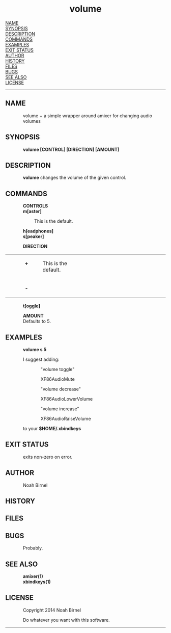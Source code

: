 <html>
<head>
<meta name="generator" content="groff -Thtml, see www.gnu.org">
<meta http-equiv="Content-Type" content="text/html; charset=US-ASCII">
<meta name="Content-Style" content="text/css">
<title>volume</title>

</head>
<body>

<h1 align="center">volume</h1>

<a href="#NAME">NAME</a><br>
<a href="#SYNOPSIS">SYNOPSIS</a><br>
<a href="#DESCRIPTION">DESCRIPTION</a><br>
<a href="#COMMANDS">COMMANDS</a><br>
<a href="#EXAMPLES">EXAMPLES</a><br>
<a href="#EXIT STATUS">EXIT STATUS</a><br>
<a href="#AUTHOR">AUTHOR</a><br>
<a href="#HISTORY">HISTORY</a><br>
<a href="#FILES">FILES</a><br>
<a href="#BUGS">BUGS</a><br>
<a href="#SEE ALSO">SEE ALSO</a><br>
<a href="#LICENSE">LICENSE</a><br>

<hr>


<h2>NAME
<a name="NAME"></a>
</h2>


<p style="margin-left:11%; margin-top: 1em">volume &minus;
a simple wrapper around amixer for changing audio
volumes</p>

<h2>SYNOPSIS
<a name="SYNOPSIS"></a>
</h2>


<p style="margin-left:11%; margin-top: 1em"><b>volume
[CONTROL] [DIRECTION] [AMOUNT]</b></p>

<h2>DESCRIPTION
<a name="DESCRIPTION"></a>
</h2>


<p style="margin-left:11%; margin-top: 1em"><b>volume</b>
changes the volume of the given control.</p>

<h2>COMMANDS
<a name="COMMANDS"></a>
</h2>


<p style="margin-left:11%; margin-top: 1em"><b>CONTROLS
<br>
m[aster]</b></p>

<p style="margin-left:18%;">This is the default.</p>

<p style="margin-left:11%;"><b>h[eadphones] <br>
s[peaker]</b></p>


<p style="margin-left:11%; margin-top: 1em"><b>DIRECTION</b></p>

<table width="100%" border="0" rules="none" frame="void"
       cellspacing="0" cellpadding="0">
<tr valign="top" align="left">
<td width="11%"></td>
<td width="1%">


<p><b>+</b></p></td>
<td width="6%"></td>
<td width="31%">


<p>This is the default.</p></td>
<td width="51%">
</td></tr>
<tr valign="top" align="left">
<td width="11%"></td>
<td width="1%">


<p><b>-</b></p></td>
<td width="6%"></td>
<td width="31%"></td>
<td width="51%">
</td></tr>
</table>

<p style="margin-left:11%;"><b>t[oggle]</b></p>

<p style="margin-left:11%; margin-top: 1em"><b>AMOUNT</b>
<br>
Defaults to 5.</p>

<h2>EXAMPLES
<a name="EXAMPLES"></a>
</h2>


<p style="margin-left:11%; margin-top: 1em"><b>volume s
5</b></p>

<p style="margin-left:11%; margin-top: 1em">I suggest
adding:</p>

<p style="margin-left:22%; margin-top: 1em">&quot;volume
toggle&quot;</p>


<p style="margin-left:22%; margin-top: 1em">XF86AudioMute</p>

<p style="margin-left:22%; margin-top: 1em">&quot;volume
decrease&quot;</p>


<p style="margin-left:22%; margin-top: 1em">XF86AudioLowerVolume</p>

<p style="margin-left:22%; margin-top: 1em">&quot;volume
increase&quot;</p>


<p style="margin-left:22%; margin-top: 1em">XF86AudioRaiseVolume</p>

<p style="margin-left:11%; margin-top: 1em">to your
<b>$HOME/.xbindkeys</b></p>

<h2>EXIT STATUS
<a name="EXIT STATUS"></a>
</h2>


<p style="margin-left:11%; margin-top: 1em">exits non-zero
on error.</p>

<h2>AUTHOR
<a name="AUTHOR"></a>
</h2>


<p style="margin-left:11%; margin-top: 1em">Noah Birnel</p>

<h2>HISTORY
<a name="HISTORY"></a>
</h2>


<h2>FILES
<a name="FILES"></a>
</h2>


<h2>BUGS
<a name="BUGS"></a>
</h2>


<p style="margin-left:11%; margin-top: 1em">Probably.</p>

<h2>SEE ALSO
<a name="SEE ALSO"></a>
</h2>


<p style="margin-left:11%; margin-top: 1em"><b>amixer(1)
<br>
xbindkeys(1)</b></p>

<h2>LICENSE
<a name="LICENSE"></a>
</h2>


<p style="margin-left:11%; margin-top: 1em">Copyright 2014
Noah Birnel</p>

<p style="margin-left:11%; margin-top: 1em">Do whatever you
want with this software.</p>
<hr>
</body>
</html>
